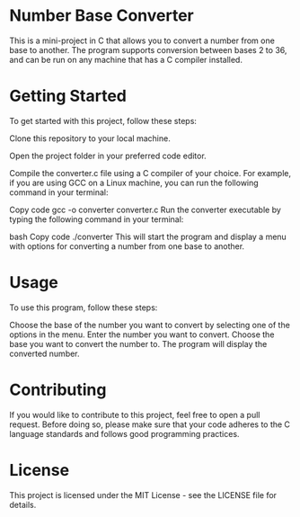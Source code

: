 # Number Base Converter
This is a mini-project in C that allows you to convert a number from one base to another. The program supports conversion between bases 2 to 36, and can be run on any machine that has a C compiler installed.

# Getting Started
To get started with this project, follow these steps:

Clone this repository to your local machine.

Open the project folder in your preferred code editor.

Compile the converter.c file using a C compiler of your choice. For example, if you are using GCC on a Linux machine, you can run the following command in your terminal:

Copy code
gcc -o converter converter.c
Run the converter executable by typing the following command in your terminal:

bash
Copy code
./converter
This will start the program and display a menu with options for converting a number from one base to another.

# Usage
To use this program, follow these steps:

Choose the base of the number you want to convert by selecting one of the options in the menu.
Enter the number you want to convert.
Choose the base you want to convert the number to.
The program will display the converted number.
# Contributing
If you would like to contribute to this project, feel free to open a pull request. Before doing so, please make sure that your code adheres to the C language standards and follows good programming practices.

# License
This project is licensed under the MIT License - see the LICENSE file for details.

